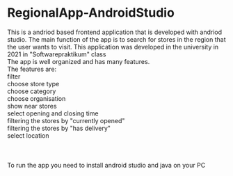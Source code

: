 # RegionalApp-AndroidStudio

This  is a andriod based frontend application that is developed with andriod studio. The main function of the app is to search for stores in the region that the user wants to visit. This application was developed in the university  in 2021 in  "Softwarepraktikum" class <br />
The app is well organized and  has many features. <br />
The features are:<br />
filter<br />
choose store type<br />
choose category<br />
choose organisation <br />
show near stores<br />
select opening and closing time<br />
filtering the stores by "currently opened"<br />
filtering the stores by "has delivery"<br />
select location<br />
<br />
<br />
<br />
To run the app you need to install android studio and java on your PC

